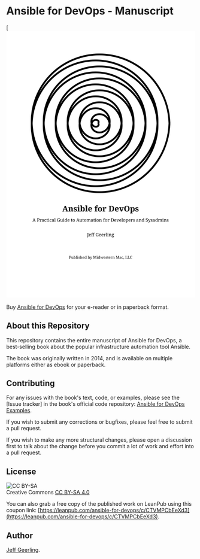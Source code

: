 # Ansible for DevOps - Manuscript

[![Ansible for DevOps Cover](images/cover_art.svg)

Buy [Ansible for DevOps](https://www.ansiblefordevops.com/) for your e-reader or in paperback format.

## About this Repository

This repository contains the entire manuscript of Ansible for DevOps, a best-selling book about the popular infrastructure automation tool Ansible.

The book was originally written in 2014, and is available on multiple platforms either as ebook or paperback.

## Contributing

For any issues with the book's text, code, or examples, please see the [Issue tracker] in the book's official code repository: [Ansible for DevOps Examples](https://github.com/geerlingguy/ansible-for-devops).

If you wish to submit any corrections or bugfixes, please feel free to submit a pull request.

If you wish to make any more structural changes, please open a discussion first to talk about the change before you commit a lot of work and effort into a pull request.

## License

<img src="images/by-sa.png" width="140" height="49" alt="CC BY-SA" /><br>
Creative Commons <a href="https://creativecommons.org/licenses/by-sa/4.0/">CC BY-SA 4.0</a>

You can also grab a free copy of the published work on LeanPub using this coupon link: [https://leanpub.com/ansible-for-devops/c/CTVMPCbEeXd3](https://leanpub.com/ansible-for-devops/c/CTVMPCbEeXd3).

## Author

[Jeff Geerling](https://www.jeffgeerling.com).
